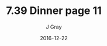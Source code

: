 ---
title: '7.39 Dinner page 11'
alt: 'Mysteries of the Arcana'
date: '2016-12-22'
author: 'J Gray'
artist: 'Keira'
chapter: '7 Tales of the Arcana'
filler: false
---